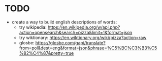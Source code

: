 # TODO

- create a way to build english descriptions of words:
    - try wikipedia: https://en.wikipedia.org/w/api.php?action=opensearch&search=pizza&limit=1&format=json
    - try wiktionary: https://en.wiktionary.org/wiki/pizza?action=raw
    - glosbe: https://glosbe.com/gapi/translate?from=pol&dest=eng&format=json&phrase=%C5%BC%C3%B3%C5%82%C4%87&pretty=true
